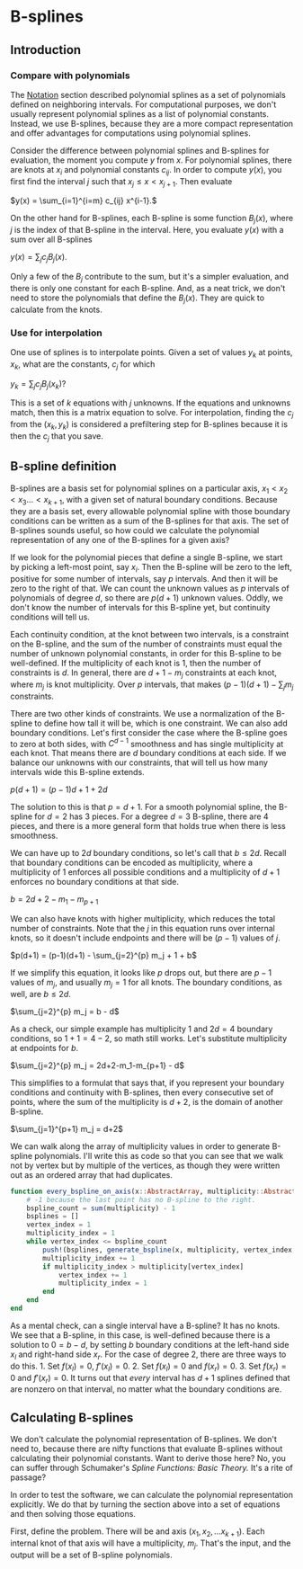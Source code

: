 # B-splines

## Introduction

### Compare with polynomials

The [Notation](@ref) section described polynomial splines as a set of polynomials defined on neighboring intervals. For computational purposes, we don't usually represent polynomial splines as a list of polynomial constants. Instead, we use B-splines, because they are a more compact representation and offer advantages for computations using polynomial splines.

Consider the difference between polynomial splines and B-splines for evaluation, the moment you compute $y$ from $x$. For polynomial splines, there are knots at $x_i$ and polynomial constants $c_{ij}$. In order to compute $y(x)$, you first find the interval $j$ such that $x_j \le x < x_{j+1}$. Then evaluate

$y(x) = \sum_{i=1}^{i=m} c_{ij} x^{i-1}.$

On the other hand for B-splines, each B-spline is some function $B_j(x)$, where $j$ is the index of that B-spline in the interval. Here, you evaluate $y(x)$ with a sum over all B-splines

$y(x) = \sum_j c_j B_j(x).$

Only a few of the $B_j$ contribute to the sum, but it's a simpler evaluation, and there is only one constant for each B-spline. And, as a neat trick, we don't need to store the polynomials that define the $B_j(x)$. They are quick to calculate from the knots.


### Use for interpolation

One use of splines is to interpolate points. Given a set of values $y_k$ at points, $x_k$, what are the constants, $c_j$ for which

$y_k = \sum_j c_j B_j(x_k)?$

This is a set of $k$ equations with $j$ unknowns. If the equations and unknowns match, then this is a matrix equation to solve. For interpolation, finding the $c_j$ from the $(x_k, y_k)$ is considered a prefiltering step for B-splines because it is then the $c_j$ that you save.


## B-spline definition

B-splines are a basis set for polynomial splines on a particular axis, $x_1 < x_2 < x_3 \ldots < x_{k+1}$, with a given set of natural boundary conditions. Because they are a basis set, every allowable polynomial spline with those boundary conditions can be written as a sum of the B-splines for that axis. The set of B-splines sounds useful, so how could we calculate the polynomial representation of any one of the B-splines for a given axis?

If we look for the polynomial pieces that define a single B-spline, we start by picking a left-most point, say $x_i$. Then the B-spline will be zero to the left, positive for some number of intervals, say $p$ intervals. And then it will be zero to the right of that. We can count the unknown values as $p$ intervals of polynomials of degree $d$, so there are $p(d+1)$ unknown values. Oddly, we don't know the number of intervals for this B-spline yet, but continuity conditions will tell us.

Each continuity condition, at the knot between two intervals, is a constraint on the B-spline, and the sum of the number of constraints must equal the number of unknown polynomial constants, in order for this B-spline to be well-defined. If the multiplicity of each knot is 1, then the number of constraints is $d$. In general, there are $d+1-m_j$ constraints at each knot, where $m_j$ is knot multiplicity. Over $p$ intervals, that makes $(p-1)(d+1) - \sum_j m_j$ constraints.

There are two other kinds of constraints. We use a normalization of the B-spline to define how tall it will be, which is one constraint. We can also add boundary conditions. Let's first consider the case where the B-spline goes to zero at both sides, with $C^{d-1}$ smoothness and has single multiplicity at each knot. That means there are $d$ boundary conditions at each side. If we balance our unknowns with our constraints, that will tell us how many intervals wide this B-spline extends.

$p(d+1)= (p-1)d + 1 + 2d$

The solution to this is that $p=d+1$. For a smooth polynomial spline, the B-spline for $d=2$ has 3 pieces. For a degree $d=3$ B-spline, there are 4 pieces, and there is a more general form that holds true when there is less smoothness.

We can have up to $2d$ boundary conditions, so let's call that $b\le 2d$. Recall that boundary conditions can be encoded as multiplicity, where a multiplicity of 1 enforces all possible conditions and a multiplicity of $d+1$ enforces no boundary conditions at that side.

$b=2d+2-m_1-m_{p+1}$

We can also have knots with higher multiplicity, which reduces the total number of constraints. Note that the $j$ in this equation runs over internal knots, so it doesn't include endpoints and there will be $(p-1)$ values of $j$.

$p(d+1) = (p-1)(d+1) - \sum_{j=2}^{p} m_j + 1 + b$

If we simplify this equation, it looks like $p$ drops out, but there are $p-1$ values of $m_j$, and usually $m_j=1$ for all knots. The boundary conditions, as well, are $b\le 2d$.

$\sum_{j=2}^{p} m_j = b - d$

As a check, our simple example has multiplicity 1 and $2d=4$ boundary conditions, so $1+1 = 4 - 2$, so math still works. Let's substitute multiplicity at endpoints for $b$.

$\sum_{j=2}^{p} m_j = 2d+2-m_1-m_{p+1} - d$

This simplifies to a formulat that says that, if you represent your boundary conditions and continuity with B-splines, then every consecutive set of points, where the sum of the multiplicity is $d+2$, is the domain of another B-spline.

$\sum_{j=1}^{p+1} m_j = d+2$

We can walk along the array of multiplicity values in order to generate B-spline polynomials. I'll write this as code so that you can see that we walk not by vertex but by multiple of the vertices, as though they were written out as an ordered array that had duplicates.

```julia
function every_bspline_on_axis(x::AbstractArray, multiplicity::AbstractArray)
    # -1 because the last point has no B-spline to the right.
    bspline_count = sum(multiplicity) - 1
    bsplines = []
    vertex_index = 1
    multiplicity_index = 1
    while vertex_index <= bspline_count
        push!(bsplines, generate_bspline(x, multiplicity, vertex_index, multiplicity_index))
        multiplicity_index += 1
        if multiplicity_index > multiplicity[vertex_index]
            vertex_index += 1
            multiplicity_index = 1
        end
    end
end
```

As a mental check, can a single interval have a B-spline? It has no knots. We see that a B-spline, in this case, is well-defined because there is a solution to $0=b-d$, by setting $b$ boundary conditions at the left-hand side $x_l$ and right-hand side $x_r$. For the case of degree 2, there are three ways to do this. 1. Set $f(x_l)=0$, $f'(x_l)=0$. 2. Set $f(x_l)=0$ and $f(x_r)=0$. 3. Set $f(x_r)=0$ and $f'(x_r)=0$. It turns out that *every* interval has $d+1$ splines defined that are nonzero on that interval, no matter what the boundary conditions are.


## Calculating B-splines

We don't calculate the polynomial representation of B-splines. We don't need to, because there are nifty functions that evaluate B-splines without calculating their polynomial constants. Want to derive those here? No, you can suffer through Schumaker's *Spline Functions: Basic Theory.* It's a rite of passage?

In order to test the software, we can calculate the polynomial representation explicitly. We do that by turning the section above into a set of equations and then solving those equations.

First, define the problem. There will be and axis $(x_1,x_2,\ldots x_{k+1})$. Each internal knot of that axis will have a multiplicity, $m_j$. That's the input, and the output will be a set of B-spline polynomials.
